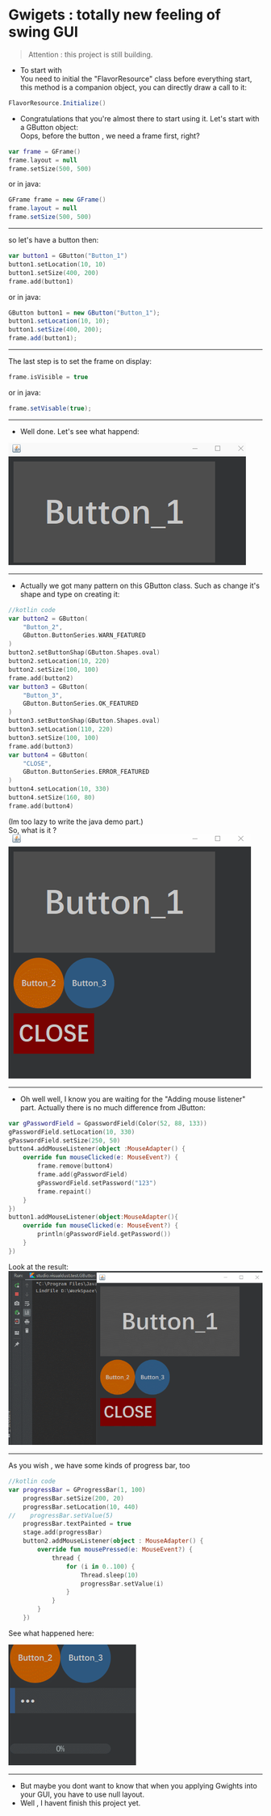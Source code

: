 # Gwigets : totally new feeling of swing GUI

> Attention : this project is still building.

* To start with  
You need to initial the "FlavorResource" class before everything start, this method is a companion object, you can directly draw a call to it:  
```java
FlavorResource.Initialize()
```  
* Congratulations that you're almost there to start using it. Let's start with a GButton object:   
Oops, before the button , we need a frame first, right?
```kotlin
var frame = GFrame()
frame.layout = null
frame.setSize(500, 500)
```
or in java:  
```java
GFrame frame = new GFrame()
frame.layout = null
frame.setSize(500, 500)
```

---   

so let's have a button then:
```kotlin
var button1 = GButton("Button_1")
button1.setLocation(10, 10)
button1.setSize(400, 200)
frame.add(button1)
```  
or in java:
```java
GButton button1 = new GButton("Button_1");
button1.setLocation(10, 10);
button1.setSize(400, 200);
frame.add(button1);
```  

---   

The last step is to set the frame on display:   
```kotlin
frame.isVisible = true
```   
or in java:
```java
frame.setVisable(true);
```   

---

* Well done. Let's see what happend:  
  
  
![demo001](./readme/demo001.gif)

---  
   
* Actually we got many pattern on this GButton class. Such as change it's shape and type on creating it:
```kotlin
//kotlin code
var button2 = GButton(
    "Button_2",
    GButton.ButtonSeries.WARN_FEATURED
)
button2.setButtonShap(GButton.Shapes.oval)
button2.setLocation(10, 220)
button2.setSize(100, 100)
frame.add(button2)
var button3 = GButton(
    "Button_3",
    GButton.ButtonSeries.OK_FEATURED
)
button3.setButtonShap(GButton.Shapes.oval)
button3.setLocation(110, 220)
button3.setSize(100, 100)
frame.add(button3)
var button4 = GButton(
    "CLOSE",
    GButton.ButtonSeries.ERROR_FEATURED
)
button4.setLocation(10, 330)
button4.setSize(160, 80)
frame.add(button4)
```   
(Im too lazy to write the java demo part.)  
So, what is it ?  
![demo001](./readme/demo002.gif)  

---  
   
* Oh well well, I know you are waiting for the "Adding mouse listener" part. Actually there is no much difference from JButton:  

```kotlin
var gPasswordField = GpasswordField(Color(52, 88, 133))
gPasswordField.setLocation(10, 330)
gPasswordField.setSize(250, 50)
button4.addMouseListener(object :MouseAdapter() {
    override fun mouseClicked(e: MouseEvent?) {
        frame.remove(button4)
        frame.add(gPasswordField)
        gPasswordField.setPassword("123")
        frame.repaint()
    }
})
button1.addMouseListener(object:MouseAdapter(){
    override fun mouseClicked(e: MouseEvent?) {
        println(gPasswordField.getPassword())
    }
})
```  
Look at the result:  
![demo001](./readme/demo003.gif)   

---   

As you wish , we have some kinds of progress bar, too  
```kotlin
//kotlin code
var progressBar = GProgressBar(1, 100)
    progressBar.setSize(200, 20)
    progressBar.setLocation(10, 440)
//    progressBar.setValue(5)
    progressBar.textPainted = true
    stage.add(progressBar)
    button2.addMouseListener(object : MouseAdapter() {
        override fun mousePressed(e: MouseEvent?) {
            thread {
                for (i in 0..100) {
                    Thread.sleep(10)
                    progressBar.setValue(i)
                }
            }
        }
    })
```  
See what happened here:  

![demo005](./readme/demo005.gif)  

---
   
* But maybe you dont want to know that when you applying Gwights into your GUI, you have to use null layout.  
* Well , I havent finish this project yet.